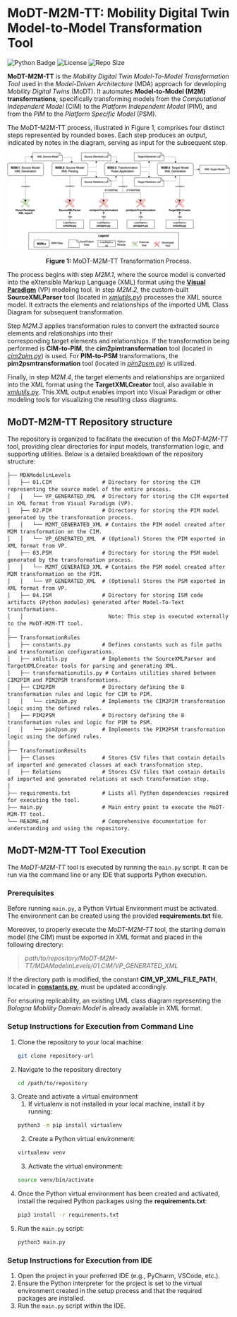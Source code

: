 # MoDT-M2M-TT:  Mobility Digital Twin Model-to-Model Transformation Tool
![Python Badge](https://img.shields.io/badge/dynamic/json?url=https://raw.githubusercontent.com/alessandrasomma28/MoDT-M2M-TT/refs/heads/main/Images/Badges/pythonb.json&label=Python&query=$.python.version&color=blue&cacheSeconds=60&logo=python)
![License](https://img.shields.io/badge/dynamic/json?url=https://raw.githubusercontent.com/alessandrasomma28/MoDT-M2M-TT/refs/heads/main/Images/Badges/licenseb.json&label=License&query=$.license.version&color=orange&cacheSeconds=60&logo=GNU)
![Repo Size](https://img.shields.io/github/repo-size/alessandrasomma28/MoDT-M2M-TT?logo=github)

**MoDT-M2M-TT** is the *Mobility Digital Twin Model-To-Model Transformation Tool* used in the *Model-Driven 
Architecture* (MDA) approach for developing *Mobility Digital Twins* (MoDT). It automates **Model-to-Model (M2M) 
transformations**, specifically transforming models from the *Computational Independent Model* (CIM) to the 
*Platform Independent Model* (PIM), and from the *PIM* to the *Platform Specific Model* (PSM).

The MoDT-M2M-TT process, illustrated in Figure 1, comprises four distinct steps represented by rounded boxes. Each 
step produces an output, indicated by notes in the diagram, serving as input for the subsequent step.

<div align="center">
  <img src="Images/m2mprocess.png" alt="M2M Tool Image" width="700"/>
  <p><b>Figure 1:</b> MoDT-M2M-TT Transformation Process. </p>
</div>

The process begins with step *M2M.1*, where the source model is converted into the eXtensible Markup Language (XML) format 
using the [**Visual Paradigm**](https://www.visual-paradigm.com/) (VP) modeling tool. 
In step *M2M.2*, the custom-built **SourceXMLParser** tool (located in [*xmlutils.py*](https://raw.githubusercontent.com/alessandrasomma28/MoDT-M2M-TT/refs/heads/main/TransformationRules/xmlutils.py))
processes the XML source model. It extracts the elements and relationships of the imported UML Class Diagram for 
subsequent transformation.

Step *M2M.3* applies transformation rules to convert the extracted source elements and relationships into their  
corresponding target elements and relationships. If the transformation being performed is **CIM-to-PIM**, 
the **cim2pimtransformation** tool (located in [*cim2pim.py*](https://raw.githubusercontent.com/alessandrasomma28/MoDT-M2M-TT/refs/heads/main/TransformationRules/CIM2PIM/cim2pim.py)) is used. 
For **PIM-to-PSM** transformations, the **pim2psmtransformation** tool (located in [*pim2psm.py*](https://raw.githubusercontent.com/alessandrasomma28/MoDT-M2M-TT/refs/heads/main/TransformationRules/PIM2PSM/pim2psm.py)) is utilized.

Finally, in step *M2M.4*, the target elements and relationships are organized into the XML format 
using the **TargetXMLCreator** tool, also available in [*xmlutils.py*](https://raw.githubusercontent.com/alessandrasomma28/MoDT-M2M-TT/refs/heads/main/TransformationRules/xmlutils.py). 
This XML output enables import into Visual Paradigm or other modeling tools for visualizing the resulting class diagrams.


## MoDT-M2M-TT Repository structure
The repository is organized to facilitate the execution of the *MoDT-M2M-TT* tool, providing clear directories for input 
models, transformation logic, and supporting utilities. Below is a detailed breakdown of the repository structure:

```plaintext
├── MDAModelinLevels
│   ├── 01.CIM                # Directory for storing the CIM representing the source model of the entire process.
│   │   └── VP_GENERATED_XML  # Directory for storing the CIM exported in XML format from Visual Paradigm (VP).
│   ├── 02.PIM                # Directory for storing the PIM model generated by the transformation process.
│   │   └── M2MT_GENERATED_XML # Contains the PIM model created after M2M transformation on the CIM.
│   │   └── VP_GENERATED_XML  # (Optional) Stores the PIM exported in XML format from VP.
│   ├── 03.PSM                # Directory for storing the PSM model generated by the transformation process.
│   │   └── M2MT_GENERATED_XML # Contains the PSM model created after M2M transformation on the PIM.
│   │   └── VP_GENERATED_XML  # (Optional) Stores the PSM exported in XML format from VP.
│   ├── 04.ISM                # Directory for storing ISM code artifacts (Python modules) generated after Model-To-Text transformations.
│   │                           Note: This step is executed externally to the MoDT-M2M-TT tool.
│
├── TransformationRules
│   ├── constants.py          # Defines constants such as file paths and transformation configurations.
│   ├── xmlutils.py           # Implements the SourceXMLParser and TargetXMLCreator tools for parsing and generating XML.
│   ├── transformationutils.py # Contains utilities shared between CIM2PIM and PIM2PSM transformations.
│   ├── CIM2PIM               # Directory defining the 8 transformation rules and logic for CIM to PIM.
│   │   └── cim2pim.py        # Implements the CIM2PIM transformation logic using the defined rules.
│   ├── PIM2PSM               # Directory defining the 8 transformation rules and logic for PIM to PSM.
│   │   └── pim2psm.py        # Implements the PIM2PSM transformation logic using the defined rules.
│
├── TransformationResults
│   ├── Classes               # Stores CSV files that contain details of imported and generated classes at each transformation step.
│   ├── Relations             # Stores CSV files that contain details of imported and generated relations at each transformation step.
│
├── requirements.txt          # Lists all Python dependencies required for executing the tool.
├── main.py                   # Main entry point to execute the MoDT-M2M-TT tool.
└── README.md                 # Comprehensive documentation for understanding and using the repository.
```

## MoDT-M2M-TT Tool Execution
The *MoDT-M2M-TT* tool is executed by running the `main.py` script. It can be run via the command line or any IDE 
that supports Python execution. 

### Prerequisites 
Before running `main.py`, a Python Virtual Environment must be activated. The environment can be created using the 
provided **requirements.txt** file. 

Moreover, to properly execute the *MoDT-M2M-TT* tool, the starting domain model (the CIM) must be exported in XML 
format and placed in the following directory:

> *path/to/repository/MoDT-M2M-TT/MDAModelinLevels/01.CIM/VP_GENERATED_XML*

If the directory path is modified, the constant **CIM_VP_XML_FILE_PATH**, located in [**constants.py**](https://raw.githubusercontent.com/alessandrasomma28/MoDT-M2M-TT/refs/heads/main/TransformationRules/constants.py), 
must be updated accordingly. 

For ensuring replicability, an existing UML class diagram representing the *Bologna Mobility Domain Model* is already 
available in XML format.

### Setup Instructions for Execution from Command Line
1. Clone the repository to your local machine:
     ```bash
   git clone repository-url
2. Navigate to the repository directory
    ```bash
   cd /path/to/repository
3. Create and activate a virtual environment
   1. If virtualenv is not installed in your local machine, install it by running:
   ```bash
   python3 -m pip install virtualenv
   ```
   2. Create a Python virtual environment:
   ```bash
   virtualenv venv
   ```
   3. Activate the virtual environment:
   ```bash
   source venv/bin/activate
   ```
4. Once the Python virtual environment has been created and activated, install the required Python packages using 
   the **requirements.txt**:
    ```bash
   pip3 install -r requirements.txt
   ```
5. Run the `main.py` script:
   ```bash
   python3 main.py
   ```

### Setup Instructions for Execution from IDE
1. Open the project in your preferred IDE (e.g., PyCharm, VSCode, etc.).
2. Ensure the Python interpreter for the project is set to the virtual environment created in the setup process 
   and that the required packages are installed.
3. Run the `main.py` script within the IDE.


